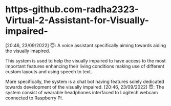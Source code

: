 # https-github.com-radha2323-Virtual-2-Assistant-for-Visually-impaired-
[20:46, 23/09/2022] 😇: A voice assistant specifically aiming towards aiding the visually imapired.

This system is used to help the visually impaired to have access to the most important features enhancing their living conditions making use of different custom layouts and using speech to text.

More specifically, the system is a chat bot having features solely dedicated towards development of the visually impaired.
[20:46, 23/09/2022] 😇: The system consist of wearable headphones interfaced to Logitech webcam connected to Raspberry PI.
